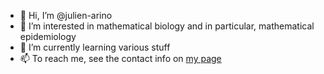 - 👋 Hi, I’m @julien-arino
- 👀 I’m interested in mathematical biology and in particular, mathematical epidemiology
- 🌱 I’m currently learning various stuff
- 📫 To reach me, see the contact info on [my page](https://julien-arino.github.io)

<!---
julien-arino/julien-arino is a ✨ special ✨ repository because its `README.md` (this file) appears on your GitHub profile.
You can click the Preview link to take a look at your changes.
--->
